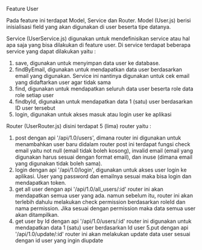 Feature User

Pada feature ini terdapat Model, Service dan Router.
Model (User.js) berisi inisialisasi field yang akan digunakan di user beserta tipe datanya.

Service (UserService.js) digunakan untuk mendefinisikan service atau hal apa saja yang bisa dilakukan di feature user. Di service terdapat beberapa service yang dapat dilakukan yaitu :
  1. save, digunakan untuk menyimpan data user ke database.
  2. findByEmail, digunakan untuk mendapatkan data user berdasarkan email yang digunakan. Service ini nantinya digunakan untuk cek email yang didaftarkan user agar tidak sama
  3. find, digunakan untuk mendapatkan seluruh data user beserta role data role setiap user
  4. findbyId, digunakan untuk mendapatkan data 1 (satu) user berdasarkan ID user tersebut
  5. login, digunakan untuk akses masuk atau login user ke aplikasi

Router (UserRouter.js) disini terdapat 5 (lima) router yaitu :
  1. post dengan api '/api/1.0/users',
      dimana router ini digunakan untuk menambahkan user baru didalam router post ini terdapat fungsi check email yaitu not null (email tidak boleh kosong), invalid email (email yang digunakan harus sesuai dengan format email), dan inuse (dimana email yang digunakan tidak boleh sama). 
  2. login dengan api '/api/1.0/login', 
      digunakan untuk akses user login ke aplikasi. User yang password dan emailnya sesuai maka bisa login dan mendapatkan token.
  3. get all user dengan api '/api/1.0/all_users/:id'
      router ini akan mendapatkan semua user yang ada. namun sebelum itu, router ini akan terlebih dahulu melakukan check permission berdasarkan roleId dan nama permission. Jika sesuai dengan permission maka data semua user akan ditampilkan.
  4. get user by Id dengan api '/api/1.0/users/:id'
      router ini digunakan untuk mendapatkan data 1 (satu) user berdasarkan Id user
  5.put dengan api '/api/1.0/update/:id'
      router ini akan melakukan update data user sesuai dengan id user yang ingin diupdate